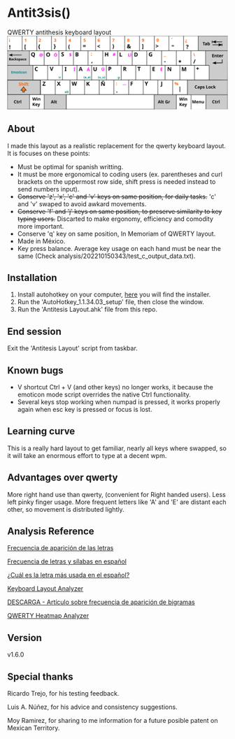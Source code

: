 # Antit3sis()

QWERTY antithesis keyboard layout
![ups, could not find that](https://raw.githubusercontent.com/PanicJoker03/antithesis-layout/f7e7a41dfacb8f82a4c102b89a4b08b490e31de2/keyboard%20layout.svg)

## About

I made this layout as a realistic replacement for the qwerty keyboard layout. It is focuses on these points:
* Must be optimal for spanish writting.
* It must be more ergonomical to coding users (ex. parentheses and curl brackets on the uppermost row side, shift press is needed instead to send numbers input).
* ~~Conserve 'z', 'x', 'c' and 'v' keys on same position, for daily tasks.~~ 'c' and 'v' swaped to avoid awkard movements.
* ~~Conserve 'f' and 'j' keys on same position, to preserve similarity to key typing users.~~ Discarted to make ergonomy, efficiency and comodity more important.
* Conserve 'q' key on same position, In Memoriam of QWERTY layout.
* Made in México.
* Key press balance. Average key usage on each hand must be near the same (Check analysis/202210150343/test_c_output_data.txt).

## Installation

1. Install autohotkey on your computer, [here](https://www.autohotkey.com/) you will find the installer.
2. Run the 'AutoHotkey_1.1.34.03_setup' file, then close the window.
3. Run the 'Antitesis Layout.ahk' file from this repo.

## End session

Exit the 'Antitesis Layout' script from taskbar.

## Known bugs

* V shortcut Ctrl + V (and other keys) no longer works, it because the emoticon mode script overrides the native Ctrl functionality.
* Several keys stop working when numpad is pressed, it works properly again when esc key is pressed or focus is lost.

## Learning curve

This is a really hard layout to get familiar, nearly all keys where swapped, so it will take an enormous effort to
type at a decent wpm.  

## Advantages over qwerty

More right hand use than qwerty, (convenient for Right handed users).
Less left pinky finger usage.
More frequent letters like 'A' and 'E' are distant each other, so movement is distributed lightly.

## Analysis Reference

[Frecuencia de aparición de las letras](https://es.wikipedia.org/wiki/Frecuencia_de_aparici%C3%B3n_de_letras#:~:text=Las%20consonantes%20m%C3%A1s%20frecuentes%20son,supera%20el%201%2C5%25)

[Frecuencia de letras y sílabas en español](https://www.solosequenosenada.com/2015/10/23/frecuencia-de-letras-y-de-silabas-en-espanol/)

[¿Cuál es la letra más usada en el español?](https://www.elespanol.com/curiosidades/lenguaje/cual-es-letra-mas-usada-espanol-castellano-abecedario/665933672_0.html)

[Keyboard Layout Analyzer](http://patorjk.com/keyboard-layout-analyzer/#/main)

[DESCARGA - Artículo sobre frecuencia de aparición de bigramas](https://dialnet.unirioja.es/descarga/articulo/122593.pdf)

[QWERTY Heatmap Analyzer](https://www.patrick-wied.at/projects/heatmap-keyboard/)

## Version

v1.6.0

## Special thanks

Ricardo Trejo, for his testing feedback.

Luis A. Núñez, for his advice and consistency suggestions.

Moy Ramirez, for sharing to me information for a future posible patent on Mexican Territory.
